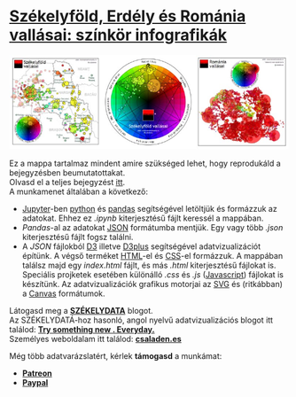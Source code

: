 [Székelyföld, Erdély és Románia vallásai: színkör infografikák](http://csaladenes.egologo.ro/szekelyfold-erdely-es-romania-vallasai-szinkor-infografikak/)
========
[![Alt text](header.jpg "Optional title")](http://csaladenes.egologo.ro/szekelyfold-erdely-es-romania-vallasai-szinkor-infografikak/)  
  
Ez a mappa tartalmaz mindent amire szükséged lehet, hogy reprodukáld a bejegyzésben beumutatottakat.  
Olvasd el a teljes bejegyzést [itt](http://csaladenes.egologo.ro/szekelyfold-erdely-es-romania-vallasai-szinkor-infografikak/).  
A munkamenet általában a következő:
  - [Jupyter](http://jupyter.org)-ben [python](http://python.org) és [pandas](http://pandas.pydata.org) segítségével letöltjük és formázzuk az adatokat. Ehhez ez _.ipynb_ kiterjesztésű fájlt keressél a mappában.
  - _Pandas_-al az adatokat [JSON](http://json.org) formátumba mentjük. Egy vagy több _.json_ kiterjesztésű fájlt fogsz találni.
  - A _JSON_ fájlokból [D3](http://d3js.org) illetve [D3plus](http://d3plus.org) segítségével adatvizualizációt építünk. A végső terméket [HTML](https://www.w3schools.com/html/default.asp)-el és [CSS](https://www.w3schools.com/html/html_css.asp)-el formázzuk. A mappában  találsz majd egy _index.html_ fájlt, és más _.html_ kiterjesztésű fájlokat is. Speciális projketek esetében különálló _.css_ és _.js_ ([Javascript](https://www.javascript.com/)) fájlokat is készítünk. Az adatvizualizációk grafikus motorjai az [SVG](https://www.w3schools.com/html/html5_svg.asp) és (ritkábban) a [Canvas](https://www.w3schools.com/html/html5_canvas.asp) formátumok.

Látogasd meg a __[SZÉKELYDATA](http://szekelydata.csaladen.es)__ blogot.  
Az SZÉKELYDATÁ-hoz hasonló, angol nyelvű adatvizualizációs blogot itt találod: __[Try something new . Everyday.](http://blog.csaladen.es)__  
Személyes weboldalam itt találod: __[csaladen.es](http://csaladen.es)__
  
Még több adatvarázslatért, kérlek __támogasd__ a munkámat:
  - __[Patreon](https://www.patreon.com/szekelydata)__
  - __[Paypal](https://www.paypal.com/cgi-bin/webscr?cmd=_s-xclick&hosted_button_id=LDXE7C6W7S85N)__
  


